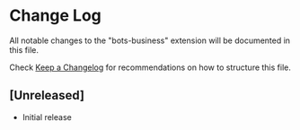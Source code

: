 # Change Log

All notable changes to the "bots-business" extension will be documented in this file.

Check [Keep a Changelog](http://keepachangelog.com/) for recommendations on how to structure this file.

## [Unreleased]

- Initial release